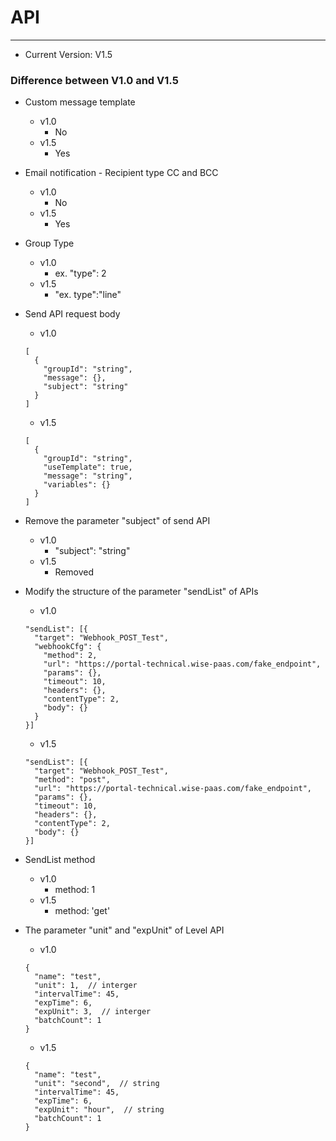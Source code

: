 # API

---

* Current Version: V1.5

### Difference between V1.0 and V1.5

* Custom message template
  * v1.0
    * No
  * v1.5
    * Yes
* Email notification - Recipient type CC and BCC
  * v1.0
    * No
  * v1.5
    * Yes
* Group Type
  * v1.0
    * ex. "type": 2
  * v1.5
    * "ex. type":"line"
* Send API request body

  * v1.0

  ```
  [
    {
      "groupId": "string",
      "message": {},
      "subject": "string"
    }
  ]
  ```

  * v1.5

  ```
  [
    {
      "groupId": "string",
      "useTemplate": true,
      "message": "string",
      "variables": {}
    }
  ]
  ```

* Remove the parameter "subject" of send API
  * v1.0
    * "subject": "string"
  * v1.5
    * Removed
* Modify the structure of the parameter "sendList" of APIs

  * v1.0

  ```
  "sendList": [{
    "target": "Webhook_POST_Test",
    "webhookCfg": {
      "method": 2,
      "url": "https://portal-technical.wise-paas.com/fake_endpoint",
      "params": {},
      "timeout": 10,
      "headers": {},
      "contentType": 2,
      "body": {}
    }
  }]
  ```

  * v1.5

  ```
  "sendList": [{
    "target": "Webhook_POST_Test",
    "method": "post",
    "url": "https://portal-technical.wise-paas.com/fake_endpoint",
    "params": {},
    "timeout": 10,
    "headers": {},
    "contentType": 2,
    "body": {}
  }]
  ```

* SendList method
  * v1.0
    * method: 1
  * v1.5
    * method: 'get'
* The parameter "unit" and "expUnit" of Level API

  * v1.0

  ```
  {
    "name": "test",
    "unit": 1,  // interger
    "intervalTime": 45,
    "expTime": 6,
    "expUnit": 3,  // interger
    "batchCount": 1
  }
  ```

  * v1.5

  ```
  {
    "name": "test",
    "unit": "second",  // string
    "intervalTime": 45,
    "expTime": 6,
    "expUnit": "hour",  // string
    "batchCount": 1
  }
  ```



